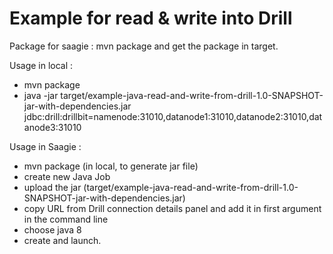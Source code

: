 Example for read & write into Drill
==================

Package for saagie : mvn package and get the package in target.

Usage in local :

 - mvn package
 - java -jar target/example-java-read-and-write-from-drill-1.0-SNAPSHOT-jar-with-dependencies.jar jdbc:drill:drillbit=namenode:31010,datanode1:31010,datanode2:31010,datanode3:31010

Usage in Saagie :

 - mvn package (in local, to generate jar file)
 - create new Java Job
 - upload the jar (target/example-java-read-and-write-from-drill-1.0-SNAPSHOT-jar-with-dependencies.jar)
 - copy URL from Drill connection details panel and add it in first argument in the command line
 - choose java 8
 - create and launch.

